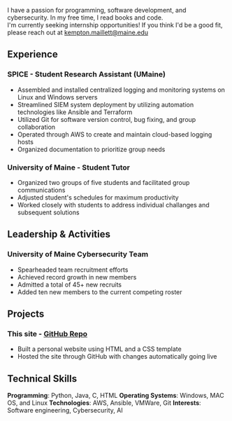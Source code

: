 I have a passion for programming, software development, and cybersecurity. In my free time, I read books and code.  
I'm currently seeking internship opportunities! If you think I'd be a good fit, please reach out at [kempton.maillett@maine.edu](mailto:kempton.maillett@maine.edu)
## Experience
### SPICE - Student Research Assistant (UMaine)
- Assembled and installed centralized logging and monitoring systems on Linux and Windows servers
- Streamlined SIEM system deployment by utilizing automation technologies like Ansible and Terraform
- Utilized Git for software version control, bug fixing, and group collaboration
- Operated through AWS to create and maintain cloud-based logging hosts
- Organized documentation to prioritize group needs

### University of Maine - Student Tutor
- Organized two groups of five students and facilitated group communications
- Adjusted student's schedules for maximum productivity
- Worked closely with students to address individual challanges and subsequent solutions

## Leadership & Activities
### University of Maine Cybersecurity Team
- Spearheaded team recruitment efforts
- Achieved record growth in new members
- Admitted a total of 45+ new recruits
- Added ten new members to the current competing roster

## Projects
### This site - [GitHub Repo](https://github.com/KemptonM/KemptonM.github.io)
- Built a personal website using HTML and a CSS template
- Hosted the site through GitHub with changes automatically going live
## Technical Skills
**Programming**: Python, Java, C, HTML
**Operating Systems**: Windows, MAC OS, and Linux
**Technologies**: AWS, Ansible, VMWare, Git
**Interests**: Software engineering, Cybersecurity, AI